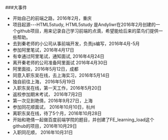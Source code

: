 ###大事件
+ 开始自己的前端之路，2016年2月，重庆
+ 项目起源---HTML5study, HTML5study 是Andyliwr在2016年2月创建的一个github项目，用来记录自己学习前端的点滴，希望能给后来的菜鸟们提供一些帮助。
+ 去到秦老师的小公司从事前端开发，负责js编写，2016年4月-5月
+ 参加阿里笔试，2016年4月17日
+ 有幸通过阿里笔试，通知面试, 2016年4月24日
+ 离开秦老师的公司准备阿里面试 2016年4月30日
+ 阿里面挂，2016年5月12日，成都
+ 同意入职东吴在线，去上海实习，2016年5月14日
+ 独自前往上海， 2016年5月19日
+ 入职东吴在线，第一天工作，2016年5月20日
+ 返校参加期末考试， 2016年7月2日
+ 第一次见到艳倩，2016年9月27日，上海
+ 参加同花顺面试， 2016年10月10日，杭州
+ 离职东吴在线，待了5个月，2016年10月28日
+ 开始和艳倩一起做百度前端学院的题目，并创建了FE_learning_load这个github的项目，2016年10月29日
+ 入职同花顺， 2016年10月31日